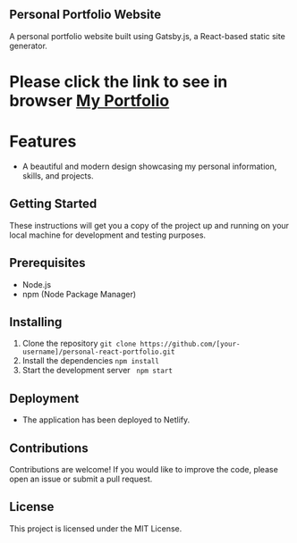 ## Personal Portfolio Website
A personal portfolio website built using Gatsby.js, a React-based static site generator.
# Please click the link to see in browser [My Portfolio](https://ramesh-portfolio-site.netlify.app)


# Features
- A beautiful and modern design showcasing my personal information, skills, and projects.


## Getting Started
These instructions will get you a copy of the project up and running on your local machine for development and testing purposes.

## Prerequisites
- Node.js
- npm (Node Package Manager)
## Installing
1.  Clone the repository
``
git clone https://github.com/[your-username]/personal-react-portfolio.git
``
2. Install the dependencies
``npm install``
3. Start the development server
``
npm start``

## Deployment
- The application has been deployed to Netlify.

## Contributions
Contributions are welcome! If you would like to improve the code, please open an issue or submit a pull request.

## License
This project is licensed under the MIT License.



